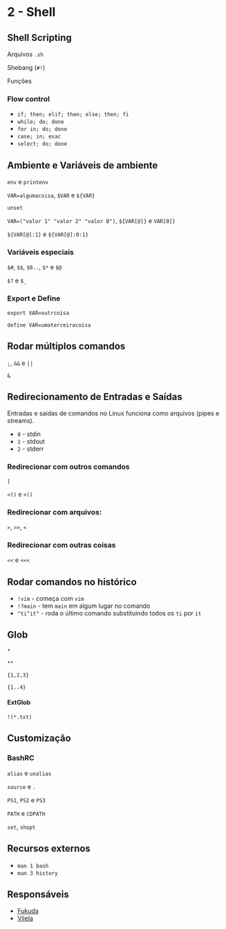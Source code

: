 # 2 - Shell

## Shell Scripting

Arquivos `.sh`

Shebang (`#!`)

Funções

### Flow control

* `if; then; elif; then; else; then; fi`
* `while; do; done`
* `for in; do; done`
* `case; in; esac`
* `select; do; done`

## Ambiente e Variáveis de ambiente

`env` e `printenv`

`VAR=algumacoisa`, `$VAR` e `${VAR}`

`unset`

`VAR=("valor 1" "valor 2" "valor B")`, `${VAR[@]}` e `VAR[0]}`

`${VAR[@]:1}` e `${VAR[@]:0:1}`

### Variáveis especiais

`$#`, `$$`, `$0..`, `$*` e `$@`

`$?` e `$_`

### Export e Define

`export VAR=outrcoisa`

`define VAR=umaterceiracoisa`

## Rodar múltiplos comandos

`;`, `&&` e `||`

`&`

## Redirecionamento de Entradas e Saídas

Entradas e saídas de comandos no Linux funciona como arquivos (pipes e streams).

* `0` - stdin
* `1` - stdout
* `2` - stderr

### Redirecionar com outros comandos

`|`

`<()` e `>()`

### Redirecionar com arquivos:

`>`, `>>`, `<`

### Redirecionar com outras coisas

`<<` e `<<<`

## Rodar comandos no histórico

* `!vim` - começa com `vim`
* `!?main` - tem `main` em algum lugar no comando
* `^ti^it^` - roda o último comando substituindo todos os `ti` por `it`

## Glob

`*`

`**`

`{1,2,3}`

`{1..4}`

#### ExtGlob

`!(*.txt)`

## Customização

### BashRC

`alias` e `unalias`

`source` e `.`

`PS1`, `PS2` e `PS3`

`PATH` e `CDPATH`

`set`, `shopt`

## Recursos externos

* `man 1 bash`
* `man 3 history`

## Responsáveis
* [Fukuda](https://github.com/JoaoFukuda)
* [Vilela]()
